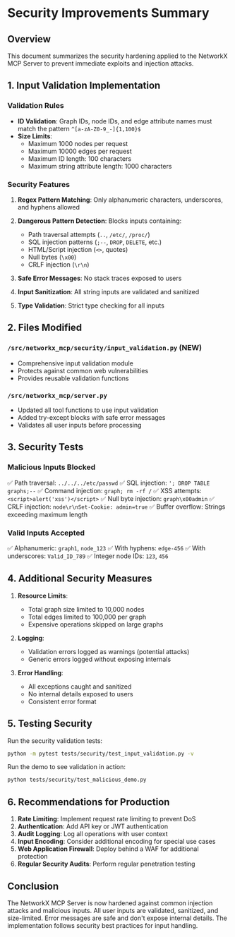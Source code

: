 # Security Improvements Summary

## Overview

This document summarizes the security hardening applied to the NetworkX MCP Server to prevent immediate exploits and injection attacks.

## 1. Input Validation Implementation

### Validation Rules

- **ID Validation**: Graph IDs, node IDs, and edge attribute names must match the pattern `^[a-zA-Z0-9_-]{1,100}$`
- **Size Limits**:
  - Maximum 1000 nodes per request
  - Maximum 10000 edges per request
  - Maximum ID length: 100 characters
  - Maximum string attribute length: 1000 characters

### Security Features

1. **Regex Pattern Matching**: Only alphanumeric characters, underscores, and hyphens allowed
2. **Dangerous Pattern Detection**: Blocks inputs containing:
   - Path traversal attempts (`..`, `/etc/`, `/proc/`)
   - SQL injection patterns (`;--`, `DROP`, `DELETE`, etc.)
   - HTML/Script injection (`<>`, quotes)
   - Null bytes (`\x00`)
   - CRLF injection (`\r\n`)

3. **Safe Error Messages**: No stack traces exposed to users
4. **Input Sanitization**: All string inputs are validated and sanitized
5. **Type Validation**: Strict type checking for all inputs

## 2. Files Modified

### `/src/networkx_mcp/security/input_validation.py` (NEW)

- Comprehensive input validation module
- Protects against common web vulnerabilities
- Provides reusable validation functions

### `/src/networkx_mcp/server.py`

- Updated all tool functions to use input validation
- Added try-except blocks with safe error messages
- Validates all user inputs before processing

## 3. Security Tests

### Malicious Inputs Blocked

✅ Path traversal: `../../../etc/passwd`
✅ SQL injection: `'; DROP TABLE graphs;--`
✅ Command injection: `graph; rm -rf /`
✅ XSS attempts: `<script>alert('xss')</script>`
✅ Null byte injection: `graph\x00admin`
✅ CRLF injection: `node\r\nSet-Cookie: admin=true`
✅ Buffer overflow: Strings exceeding maximum length

### Valid Inputs Accepted

✅ Alphanumeric: `graph1`, `node_123`
✅ With hyphens: `edge-456`
✅ With underscores: `Valid_ID_789`
✅ Integer node IDs: `123`, `456`

## 4. Additional Security Measures

1. **Resource Limits**:
   - Total graph size limited to 10,000 nodes
   - Total edges limited to 100,000 per graph
   - Expensive operations skipped on large graphs

2. **Logging**:
   - Validation errors logged as warnings (potential attacks)
   - Generic errors logged without exposing internals

3. **Error Handling**:
   - All exceptions caught and sanitized
   - No internal details exposed to users
   - Consistent error format

## 5. Testing Security

Run the security validation tests:

```bash
python -m pytest tests/security/test_input_validation.py -v
```

Run the demo to see validation in action:

```bash
python tests/security/test_malicious_demo.py
```

## 6. Recommendations for Production

1. **Rate Limiting**: Implement request rate limiting to prevent DoS
2. **Authentication**: Add API key or JWT authentication
3. **Audit Logging**: Log all operations with user context
4. **Input Encoding**: Consider additional encoding for special use cases
5. **Web Application Firewall**: Deploy behind a WAF for additional protection
6. **Regular Security Audits**: Perform regular penetration testing

## Conclusion

The NetworkX MCP Server is now hardened against common injection attacks and malicious inputs. All user inputs are validated, sanitized, and size-limited. Error messages are safe and don't expose internal details. The implementation follows security best practices for input handling.
